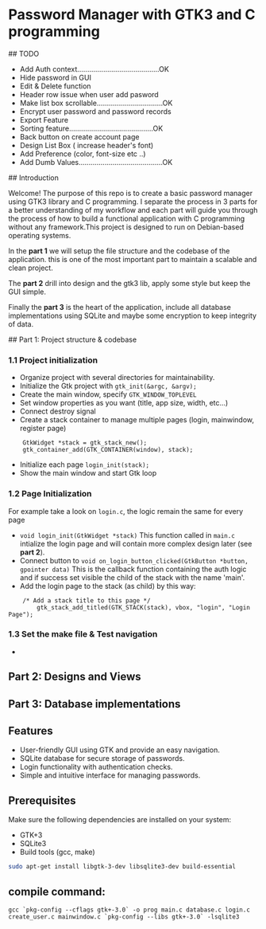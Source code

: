 # Password Manager with GTK3 and C programming

## TODO

- Add Auth context.........................................OK
- Hide password in GUI
- Edit & Delete function
- Header row issue when user add pasword
- Make list box scrollable.................................OK
- Encrypt user password and password records
- Export Feature
- Sorting feature..........................................OK
- Back button on create account page
- Design List Box ( increase header's font)
- Add Preference (color, font-size etc ..)
- Add Dumb Values..........................................OK


## Introduction

Welcome! The purpose of this repo is to create a basic password manager using GTK3 library and C programming. I separate the process in 3 parts for a better understanding of my workflow and each part will guide you through the process of how to build a functional application with C programming without any framework.This project is designed to run on Debian-based operating systems.

In the **part 1** we will setup the file structure and the codebase of the application. this is one of the most important part to maintain a scalable and clean project. 

The **part 2** drill into design and the gtk3 lib, apply some style but keep the GUI simple.

Finally the **part 3** is the heart of the application, include all database implementations using SQLite and maybe some encryption to keep integrity of data.

## Part 1: Project structure & codebase

### 1.1 Project initialization

- Organize project with several directories for maintainability.
- Initialize the Gtk project with `gtk_init(&argc, &argv); `
- Create the main window, specify `GTK_WINDOW_TOPLEVEL`
- Set window properties as you want (title, app size, width, etc...)
- Connect destroy signal
- Create a stack container to manage multiple pages (login, mainwindow, register page)

```
	GtkWidget *stack = gtk_stack_new();
	gtk_container_add(GTK_CONTAINER(window), stack);
```
- Initialize each page `login_init(stack);`
- Show the main window and start Gtk loop

### 1.2 Page Initialization

For example take a look on `login.c`, the logic remain the same for every page

- `void login_init(GtkWidget *stack)` This function called in `main.c` intialize the login page and will contain more complex design later (see **part 2**).
- Connect button to `void on_login_button_clicked(GtkButton *button, gpointer data)` This is the callback function containing the auth logic and if success set visible the child of the stack with the name 'main'.
- Add the login page to the stack (as child) by this way:
```
	/* Add a stack title to this page */ 
    	gtk_stack_add_titled(GTK_STACK(stack), vbox, "login", "Login Page");
```

### 1.3 Set the make file & Test navigation

- 


## Part 2: Designs and Views 

## Part 3: Database implementations

## Features

- User-friendly GUI using GTK and provide an easy navigation.
- SQLite database for secure storage of passwords.
- Login functionality with authentication checks.
- Simple and intuitive interface for managing passwords.

## Prerequisites

Make sure the following dependencies are installed on your system:

- GTK+3
- SQLite3
- Build tools (gcc, make)

```bash
sudo apt-get install libgtk-3-dev libsqlite3-dev build-essential
```
## compile command: 

```
gcc `pkg-config --cflags gtk+-3.0` -o prog main.c database.c login.c create_user.c mainwindow.c `pkg-config --libs gtk+-3.0` -lsqlite3
```
	
